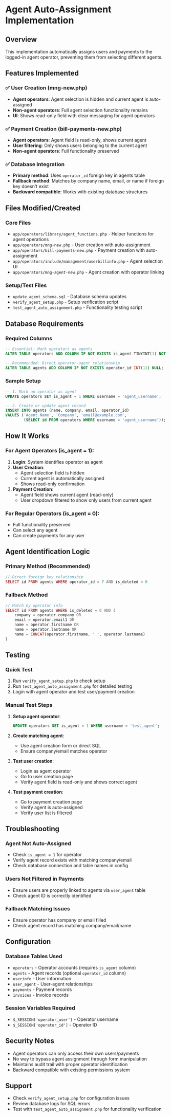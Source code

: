 # Agent Auto-Assignment Implementation

## Overview
This implementation automatically assigns users and payments to the logged-in agent operator, preventing them from selecting different agents.

## Features Implemented

### ✅ User Creation (mng-new.php)
- **Agent operators**: Agent selection is hidden and current agent is auto-assigned
- **Non-agent operators**: Full agent selection functionality remains
- **UI**: Shows read-only field with clear messaging for agent operators

### ✅ Payment Creation (bill-payments-new.php)  
- **Agent operators**: Agent field is read-only, shows current agent
- **User filtering**: Only shows users belonging to the current agent
- **Non-agent operators**: Full functionality preserved

### ✅ Database Integration
- **Primary method**: Uses `operator_id` foreign key in agents table
- **Fallback method**: Matches by company name, email, or name if foreign key doesn't exist
- **Backward compatible**: Works with existing database structures

## Files Modified/Created

### Core Files
- `app/operators/library/agent_functions.php` - Helper functions for agent operations
- `app/operators/mng-new.php` - User creation with auto-assignment
- `app/operators/bill-payments-new.php` - Payment creation with auto-assignment  
- `app/operators/include/management/userbillinfo.php` - Agent selection UI
- `app/operators/mng-agent-new.php` - Agent creation with operator linking

### Setup/Test Files
- `update_agent_schema.sql` - Database schema updates
- `verify_agent_setup.php` - Setup verification script
- `test_agent_auto_assignment.php` - Functionality testing script

## Database Requirements

### Required Columns
```sql
-- Essential: Mark operators as agents
ALTER TABLE operators ADD COLUMN IF NOT EXISTS is_agent TINYINT(1) NOT NULL DEFAULT 0;

-- Recommended: Direct operator-agent relationship
ALTER TABLE agents ADD COLUMN IF NOT EXISTS operator_id INT(11) NULL;
```

### Sample Setup
```sql
-- 1. Mark an operator as agent
UPDATE operators SET is_agent = 1 WHERE username = 'agent_username';

-- 2. Create or update agent record
INSERT INTO agents (name, company, email, operator_id) 
VALUES ('Agent Name', 'Company', 'email@example.com', 
        (SELECT id FROM operators WHERE username = 'agent_username'));
```

## How It Works

### For Agent Operators (is_agent = 1):
1. **Login**: System identifies operator as agent
2. **User Creation**: 
   - Agent selection field is hidden
   - Current agent is automatically assigned
   - Shows read-only confirmation
3. **Payment Creation**:
   - Agent field shows current agent (read-only)
   - User dropdown filtered to show only users from current agent

### For Regular Operators (is_agent = 0):
- Full functionality preserved
- Can select any agent
- Can create payments for any user

## Agent Identification Logic

### Primary Method (Recommended)
```php
// Direct foreign key relationship
SELECT id FROM agents WHERE operator_id = ? AND is_deleted = 0
```

### Fallback Method
```php
// Match by operator info
SELECT id FROM agents WHERE is_deleted = 0 AND (
    company = operator.company OR 
    email = operator.email1 OR 
    name = operator.firstname OR 
    name = operator.lastname OR
    name = CONCAT(operator.firstname, ' ', operator.lastname)
)
```

## Testing

### Quick Test
1. Run `verify_agent_setup.php` to check setup
2. Run `test_agent_auto_assignment.php` for detailed testing
3. Login with agent operator and test user/payment creation

### Manual Test Steps
1. **Setup agent operator**:
   ```sql
   UPDATE operators SET is_agent = 1 WHERE username = 'test_agent';
   ```

2. **Create matching agent**:
   - Use agent creation form or direct SQL
   - Ensure company/email matches operator

3. **Test user creation**:
   - Login as agent operator
   - Go to user creation page
   - Verify agent field is read-only and shows correct agent

4. **Test payment creation**:
   - Go to payment creation page  
   - Verify agent is auto-assigned
   - Verify user list is filtered

## Troubleshooting

### Agent Not Auto-Assigned
- Check `is_agent = 1` for operator
- Verify agent record exists with matching company/email
- Check database connection and table names in config

### Users Not Filtered in Payments
- Ensure users are properly linked to agents via `user_agent` table
- Check agent ID is correctly identified

### Fallback Matching Issues
- Ensure operator has company or email filled
- Check agent record has matching company/email/name

## Configuration

### Database Tables Used
- `operators` - Operator accounts (requires `is_agent` column)
- `agents` - Agent records (optional `operator_id` column)
- `userinfo` - User information
- `user_agent` - User-agent relationships
- `payments` - Payment records
- `invoices` - Invoice records

### Session Variables Required
- `$_SESSION['operator_user']` - Operator username
- `$_SESSION['operator_id']` - Operator ID

## Security Notes
- Agent operators can only access their own users/payments
- No way to bypass agent assignment through form manipulation
- Maintains audit trail with proper operator identification
- Backward compatible with existing permissions system

## Support
- Check `verify_agent_setup.php` for configuration issues
- Review database logs for SQL errors
- Test with `test_agent_auto_assignment.php` for functionality verification